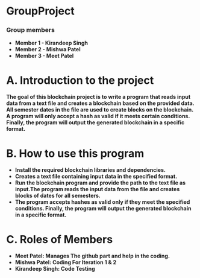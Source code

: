 # GroupProject

### Group members
- **Member 1 - Kirandeep Singh**
- **Member 2 - Mishwa Patel**
- **Member 3 - Meet Patel**

# A. Introduction to the project


**The goal of this blockchain project is to write a program that reads input data from a text file and creates a blockchain based on the provided data. All semester dates in the file are used to create blocks on the blockchain. A program will only accept a hash as valid if it meets certain conditions. Finally, the program will output the generated blockchain in a specific format.** 

# B. How to use this program 

- **Install the required blockchain libraries and dependencies.**
- **Creates a text file containing input data in the specified format.**
- **Run the blockchain program and provide the path to the text file as input.The program reads the input data from the file and creates blocks of dates for all semesters.**
- **The program accepts hashes as valid only if they meet the specified conditions. Finally, the program will output the generated blockchain in a specific format.**

# C. Roles of Members

- **Meet Patel: Manages The github part and help in the coding.**
- **Mishwa Patel: Coding For Iteration 1 & 2**
- **Kirandeep Singh: Code Testing**
